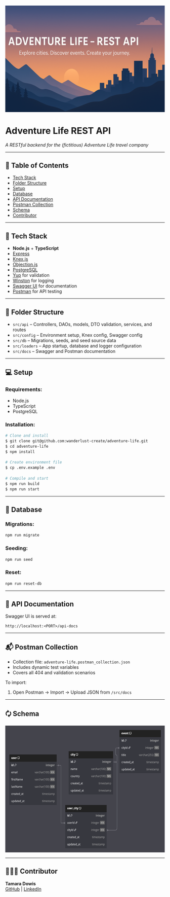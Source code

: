 <p align="center">
  <img src="./assets/adventure-life-banner.png" alt="AdventureLife Banner" width=1000"/>
</p>

<p align="center">
  <h1>Adventure Life REST API</h1>
  <em>A RESTful backend for the (fictitious) Adventure Life travel company</em>
</p>

---

## 📍 Table of Contents
- [Tech Stack](#tech-stack)
- [Folder Structure](#folder-structure)
- [Setup](#setup)
- [Database](#database)
- [API Documentation](#api-documentation)
- [Postman Collection](#postman-collection)
- [Schema](#schema)
- [Contributor](#contributor)

---

## 🚀 Tech Stack <a name="tech-stack"></a>
- **Node.js** + **TypeScript**
- [Express](https://www.npmjs.com/package/express)
- [Knex.js](https://knexjs.org/guide/)
- [Objection.js](https://vincit.github.io/objection.js/api/objection/)
- [PostgreSQL](https://www.postgresql.org/)
- [Yup](https://www.npmjs.com/package/yup) for validation
- [Winston](https://www.npmjs.com/package/winston) for logging
- [Swagger UI](https://swagger.io/docs/open-source-tools/swagger-ui/usage/installation/) for documentation
- [Postman](https://www.postman.com/) for API testing

---

## 📂 Folder Structure <a name="folder-structure"></a>
- `src/api` – Controllers, DAOs, models, DTO validation, services, and routes
- `src/config` – Environment setup, Knex config, Swagger config
- `src/db` – Migrations, seeds, and seed source data
- `src/loaders` – App startup, database and logger configuration
- `src/docs` – Swagger and Postman documentation

---

## 💻 Setup <a name="setup"></a>

### Requirements:
- Node.js
- TypeScript
- PostgreSQL

### Installation:
```bash
# Clone and install
$ git clone git@github.com:wanderlust-create/adventure-life.git
$ cd adventure-life
$ npm install

# Create environment file
$ cp .env.example .env

# Compile and start
$ npm run build
$ npm run start
```

---

## 📃 Database <a name="database"></a>

### Migrations:
```bash
npm run migrate
```

### Seeding:
```bash
npm run seed
```

### Reset:
```bash
npm run reset-db
```

---

## 💼 API Documentation <a name="api-documentation"></a>

Swagger UI is served at:
```
http://localhost:<PORT>/api-docs
```

---

## 📬 Postman Collection <a name="postman-collection"></a>

- Collection file: `adventure-life.postman_collection.json`
- Includes dynamic test variables
- Covers all 404 and validation scenarios

To import:
1. Open Postman → Import → Upload JSON from `/src/docs` 

---

## 🗘 Schema <a name="schema"></a>
<p align="left">
  <img src="./assets/adventure-life-schema.png" alt="AdventureLife Banner" width=600, height=400"/>
</p>

---

## 👩🏽‍💻 Contributor <a name="contributor"></a>
**Tamara Dowis**  
[GitHub](https://github.com/wanderlust-create) | [LinkedIn](https://www.linkedin.com/in/tamara-dowis/)

